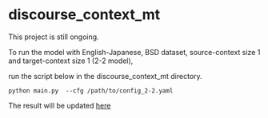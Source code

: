 # discourse_context_mt

This project is still ongoing.


To run the model with English-Japanese, BSD dataset, source-context size 1 and target-context size 1 (2-2 model),

run the script below in the discourse_context_mt directory.
```
python main.py  --cfg /path/to/config_2-2.yaml
```


The result will be updated
[here](https://docs.google.com/spreadsheets/d/1yiK7cjZ-hxiPAKQZLFRc4C4P0cG5YvMZy8xyK5YzEwQ/edit?usp=sharing)
